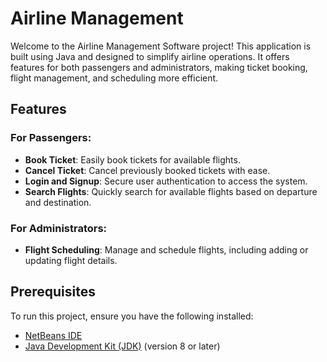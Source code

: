 # Airline Management 

Welcome to the Airline Management Software project! This application is built using Java and designed to simplify airline operations. It offers features for both passengers and administrators, making ticket booking, flight management, and scheduling more efficient.

## Features

### For Passengers:
- **Book Ticket**: Easily book tickets for available flights.
- **Cancel Ticket**: Cancel previously booked tickets with ease.
- **Login and Signup**: Secure user authentication to access the system.
- **Search Flights**: Quickly search for available flights based on departure and destination.

### For Administrators:
- **Flight Scheduling**: Manage and schedule flights, including adding or updating flight details.

## Prerequisites

To run this project, ensure you have the following installed:
- [NetBeans IDE](https://netbeans.apache.org/)
- [Java Development Kit (JDK)](https://www.oracle.com/java/technologies/javase-downloads.html) (version 8 or later)

